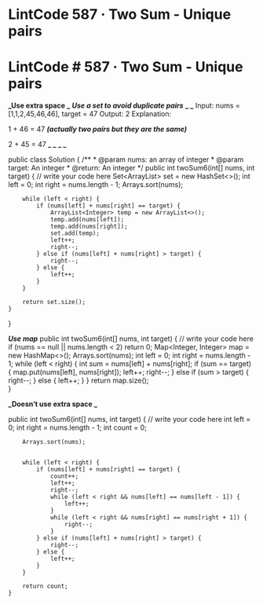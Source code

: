 # LintCode 587 · Two Sum - Unique pairs

# LintCode **# 587 · Two Sum - Unique pairs**

**_Use extra space _**
**_Use a set to avoid duplicate pairs_**
**_
_**
Input: nums = [1,1,2,45,46,46], target = 47 
Output: 2
Explanation:

1 + 46 = 47 **_(actually two pairs but they are the same)_**

2 + 45 = 47
**_
_**
**_
_**

public class Solution {
    /**
     * @param nums: an array of integer
     * @param target: An integer
     * @return: An integer
     */
    public int twoSum6(int[] nums, int target) {
        // write your code here
        Set<ArrayList<Integer>> set = new HashSet<>();
        int left = 0;
        int right = nums.length - 1;
        Arrays.sort(nums);
        

        while (left < right) {
            if (nums[left] + nums[right] == target) {
                ArrayList<Integer> temp = new ArrayList<>();
                temp.add(nums[left]);
                temp.add(nums[right]);
                set.add(temp);
                left++;
                right--;
            } else if (nums[left] + nums[right] > target) {
                right--;
            } else {
                left++;
            }
        }

        return set.size();
    }
}

**_Use map_**
public int twoSum6(int[] nums, int target) {
        // write your code here
        if (nums == null || nums.length < 2) return 0;
        Map<Integer, Integer>  map = new HashMap<>();
        Arrays.sort(nums);
        int left = 0; 
        int right = nums.length - 1;
        while (left < right) {
            int sum = nums[left] + nums[right];
            if (sum == target) {
                map.put(nums[left], nums[right]);
                left++;
                right--;
            } else if (sum > target) {
                right--;
            } else {
                left++;
            }
        }
        return map.size();   
    }

**_Doesn’t use extra space _**

public int twoSum6(int[] nums, int target) {
        // write your code here
        int left = 0;
        int right = nums.length - 1;
        int count = 0;

        Arrays.sort(nums);
        

        while (left < right) {
            if (nums[left] + nums[right] == target) {
                count++;
                left++;
                right--;
                while (left < right && nums[left] == nums[left - 1]) {
                    left++;
                } 
                while (left < right && nums[right] == nums[right + 1]) {
                    right--;
                }
            } else if (nums[left] + nums[right] > target) {
                right--;
            } else {
                left++;
            }
        }

        return count;
    }

